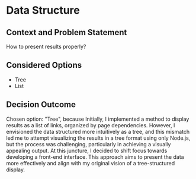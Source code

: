 # Data Structure

## Context and Problem Statement

How to present results properly?

## Considered Options

* Tree
* List

## Decision Outcome

Chosen option: "Tree", because Initially, I implemented a method to display results as a list of links, organized by page dependencies. However, I envisioned the data structured more intuitively as a tree, and this mismatch led me to attempt visualizing the results in a tree format using only Node.js, but the process was challenging, particularly in achieving a visually appealing output. At this juncture, I decided to shift focus towards developing a front-end interface. This approach aims to present the data more effectively and align with my original vision of a tree-structured display.
